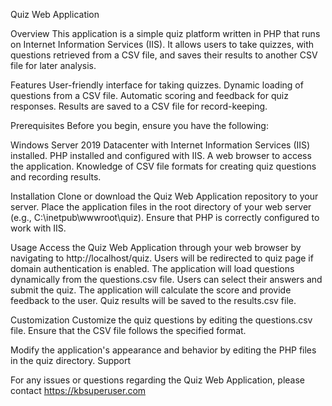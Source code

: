 Quiz Web Application

Overview
This application is a simple quiz platform written in PHP that runs on Internet Information Services (IIS). It allows users to take quizzes, with questions retrieved from a CSV file, and saves their results to another CSV file for later analysis.

Features
User-friendly interface for taking quizzes.
Dynamic loading of questions from a CSV file.
Automatic scoring and feedback for quiz responses.
Results are saved to a CSV file for record-keeping.

Prerequisites
Before you begin, ensure you have the following:

Windows Server 2019 Datacenter with Internet Information Services (IIS) installed.
PHP installed and configured with IIS.
A web browser to access the application.
Knowledge of CSV file formats for creating quiz questions and recording results.

Installation
Clone or download the Quiz Web Application repository to your server.
Place the application files in the root directory of your web server (e.g., C:\inetpub\wwwroot\quiz).
Ensure that PHP is correctly configured to work with IIS.


Usage
Access the Quiz Web Application through your web browser by navigating to http://localhost/quiz.
Users will be redirected to quiz page if domain authentication is enabled.
The application will load questions dynamically from the questions.csv file.
Users can select their answers and submit the quiz.
The application will calculate the score and provide feedback to the user.
Quiz results will be saved to the results.csv file.

Customization
Customize the quiz questions by editing the questions.csv file. Ensure that the CSV file follows the specified format.

Modify the application's appearance and behavior by editing the PHP files in the quiz directory.
Support

For any issues or questions regarding the Quiz Web Application, please contact https://kbsuperuser.com